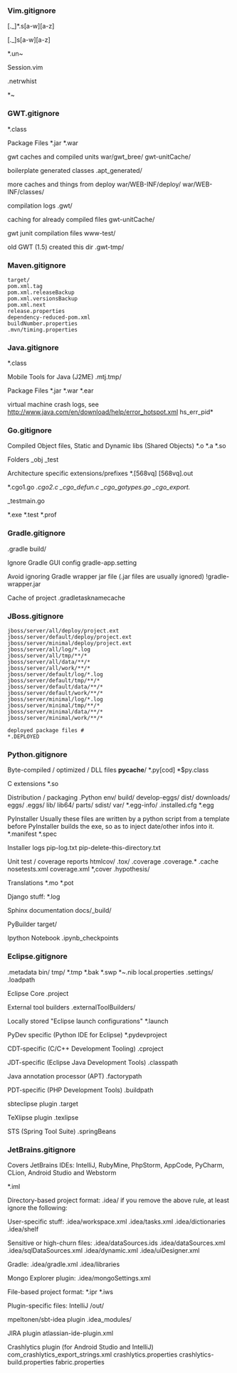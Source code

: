 ### Vim.gitignore
[._]*.s[a-w][a-z]

[._]s[a-w][a-z]

*.un~

Session.vim

.netrwhist

*~

### GWT.gitignore
*.class

Package Files
*.jar
*.war

gwt caches and compiled units
war/gwt_bree/
gwt-unitCache/

boilerplate generated classes
.apt_generated/

more caches and things from deploy
war/WEB-INF/deploy/
war/WEB-INF/classes/

compilation logs
.gwt/

caching for already compiled files
gwt-unitCache/

gwt junit compilation files
www-test/

old GWT (1.5) created this dir
.gwt-tmp/

### Maven.gitignore
```git
target/
pom.xml.tag
pom.xml.releaseBackup
pom.xml.versionsBackup
pom.xml.next
release.properties
dependency-reduced-pom.xml
buildNumber.properties
.mvn/timing.properties
```

### Java.gitignore
*.class

Mobile Tools for Java (J2ME)
.mtj.tmp/

Package Files
*.jar
*.war
*.ear

virtual machine crash logs, see http://www.java.com/en/download/help/error_hotspot.xml
hs_err_pid*

### Go.gitignore
Compiled Object files, Static and Dynamic libs (Shared Objects)
*.o
*.a
*.so

Folders
_obj
_test

Architecture specific extensions/prefixes
*.[568vq]
[568vq].out

*.cgo1.go
*.cgo2.c
_cgo_defun.c
_cgo_gotypes.go
_cgo_export.*

_testmain.go

*.exe
*.test
*.prof

### Gradle.gitignore
.gradle
build/

Ignore Gradle GUI config
gradle-app.setting

Avoid ignoring Gradle wrapper jar file (.jar files are usually ignored)
!gradle-wrapper.jar

Cache of project
.gradletasknamecache

### JBoss.gitignore
```git
jboss/server/all/deploy/project.ext
jboss/server/default/deploy/project.ext
jboss/server/minimal/deploy/project.ext
jboss/server/all/log/*.log
jboss/server/all/tmp/**/*
jboss/server/all/data/**/*
jboss/server/all/work/**/*
jboss/server/default/log/*.log
jboss/server/default/tmp/**/*
jboss/server/default/data/**/*
jboss/server/default/work/**/*
jboss/server/minimal/log/*.log
jboss/server/minimal/tmp/**/*
jboss/server/minimal/data/**/*
jboss/server/minimal/work/**/*

deployed package files #
*.DEPLOYED
```

### Python.gitignore
Byte-compiled / optimized / DLL files
__pycache__/
*.py[cod]
*$py.class

C extensions
*.so

Distribution / packaging
.Python
env/
build/
develop-eggs/
dist/
downloads/
eggs/
.eggs/
lib/
lib64/
parts/
sdist/
var/
*.egg-info/
.installed.cfg
*.egg

PyInstaller
Usually these files are written by a python script from a template
before PyInstaller builds the exe, so as to inject date/other infos into it.
*.manifest
*.spec

Installer logs
pip-log.txt
pip-delete-this-directory.txt

Unit test / coverage reports
htmlcov/
.tox/
.coverage
.coverage.*
.cache
nosetests.xml
coverage.xml
*,cover
.hypothesis/

Translations
*.mo
*.pot

Django stuff:
*.log

Sphinx documentation
docs/_build/

PyBuilder
target/

Ipython Notebook
.ipynb_checkpoints

### Eclipse.gitignore
.metadata
bin/
tmp/
*.tmp
*.bak
*.swp
*~.nib
local.properties
.settings/
.loadpath

Eclipse Core
.project

External tool builders
.externalToolBuilders/

Locally stored "Eclipse launch configurations"
*.launch

PyDev specific (Python IDE for Eclipse)
*.pydevproject

CDT-specific (C/C++ Development Tooling)
.cproject

JDT-specific (Eclipse Java Development Tools)
.classpath

Java annotation processor (APT)
.factorypath

PDT-specific (PHP Development Tools)
.buildpath

sbteclipse plugin
.target

TeXlipse plugin
.texlipse

STS (Spring Tool Suite)
.springBeans

### JetBrains.gitignore
Covers JetBrains IDEs: IntelliJ, RubyMine, PhpStorm, AppCode, PyCharm, CLion, Android Studio and Webstorm

*.iml

Directory-based project format:
.idea/
if you remove the above rule, at least ignore the following:

User-specific stuff:
.idea/workspace.xml
.idea/tasks.xml
.idea/dictionaries
.idea/shelf

Sensitive or high-churn files:
.idea/dataSources.ids
.idea/dataSources.xml
.idea/sqlDataSources.xml
.idea/dynamic.xml
.idea/uiDesigner.xml

Gradle:
.idea/gradle.xml
.idea/libraries

Mongo Explorer plugin:
.idea/mongoSettings.xml

File-based project format:
*.ipr
*.iws

Plugin-specific files:
IntelliJ
/out/

mpeltonen/sbt-idea plugin
.idea_modules/

JIRA plugin
atlassian-ide-plugin.xml

Crashlytics plugin (for Android Studio and IntelliJ)
com_crashlytics_export_strings.xml
crashlytics.properties
crashlytics-build.properties
fabric.properties